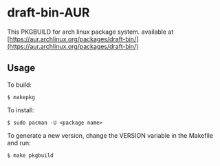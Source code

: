 # draft-bin-AUR

This PKGBUILD for arch linux package system.
available at [https://aur.archlinux.org/packages/draft-bin/](https://aur.archlinux.org/packages/draft-bin/)

## Usage

To build:

    $ makepkg

To install:

    $ sudo pacman -U <package name>

To generate a new version, change the VERSION variable in the Makefile and run:

    $ make pkgbuild
